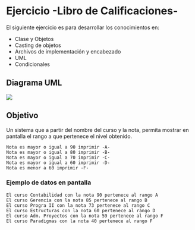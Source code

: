 # Ejercicio -Libro de Calificaciones-

El siguiente ejercicio es para desarrollar los conocimientos en:

- Clase y Objetos
- Casting de objetos
- Archivos de implementación y encabezado
- UML
- Condicionales

## Diagrama UML

![](https://www.lucidchart.com/publicSegments/view/5151b2c8-59f1-4ca8-bb38-dd602f76555c/image.png)

## Objetivo

Un sistema que a partir del nombre del curso y la nota, permita mostrar en pantalla el rango a que pertenece el nivel obtenido.

```
Nota es mayor o igual a 90 imprimir -A-
Nota es mayor o igual a 80 imprimir -B-
Nota es mayor o igual a 70 imprimir -C-
Nota es mayor o igual a 60 imprimir -D-
Nota es menor a 60 imprimir -F-
```

### Ejemplo de datos en pantalla

```
El curso Contabilidad con la nota 90 pertenece al rango A
El curso Gerencia con la nota 85 pertenece al rango B
El curso Progra II con la nota 73 pertenece al rango C
El curso Estructuras con la nota 60 pertenece al rango D
El curso Adm. Proyectos con la nota 59 pertenece al rango F
El curso Paradigmas con la nota 40 pertenece al rango F
```

